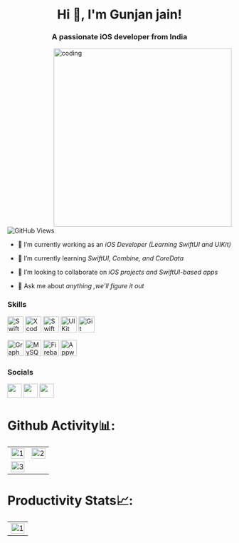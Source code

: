 <h1 align="center">Hi 👋, I'm Gunjan jain!</h1>
<h3 align="center">A passionate iOS developer from India</h3>

<img align="right" alt="coding" width="400" src="https://media.tenor.com/GfSX-u7VGM4AAAAC/coding.gif">

![GitHub Views](https://komarev.com/ghpvc/?username=GunjanJain99&color=0e75b6) 

- 🔭 I’m currently working as an *iOS Developer (Learning SwiftUI and UIKit)* 

- 🌱 I’m currently learning *SwiftUI, Combine, and CoreData* 

- 👯 I’m looking to collaborate on *iOS projects and SwiftUI-based apps*

- 💬 Ask me about *anything ,we'll figure it out*


### Skills

<p align="left">
<a href="https://developer.apple.com/swift/" target="_blank" rel="noreferrer"><img src="https://raw.githubusercontent.com/danielcranney/readme-generator/main/public/icons/skills/swift-colored.svg" width="36" height="36" alt="Swift" /></a>
<a href="https://developer.apple.com/xcode/" target="_blank" rel="noreferrer"><img src="https://developer.apple.com/assets/elements/icons/xcode-12/xcode-12-96x96_2x.png" width="36" height="36" alt="Xcode" /></a>
<a href="https://developer.apple.com/documentation/swiftui/" target="_blank" rel="noreferrer"><img src="https://developer.apple.com/assets/elements/icons/swiftui/swiftui-96x96_2x.png" width="36" height="36" alt="SwiftUI" /></a>
<a href="https://developer.apple.com/documentation/uikit" target="_blank" rel="noreferrer"><img src="https://developer.apple.com/assets/elements/icons/uikit/uikit-96x96_2x.png" width="36" height="36" alt="UIKit" /></a>
<a href="https://git-scm.com/" target="_blank" rel="noreferrer"><img src="https://raw.githubusercontent.com/danielcranney/readme-generator/main/public/icons/skills/git-colored.svg" width="36" height="36" alt="Git" /></a>

<a href="https://developer.apple.com/documentation/uikit" target="_blank" rel="noreferrer"><img src="https://raw.githubusercontent.com/danielcranney/readme-generator/main/public/icons/skills/graphql-colored.svg" width="36" height="36" alt="GraphQL" /></a>
<a href="https://developer.apple.com/documentation/combine" rel="noreferrer"><img src="https://raw.githubusercontent.com/danielcranney/readme-generator/main/public/icons/skills/mysql-colored.svg" width="36" height="36" alt="MySQL" /></a>
<a href="https://developer.apple.com/documentation/coredata" target="_blank" rel="noreferrer"><img src="https://raw.githubusercontent.com/danielcranney/readme-generator/main/public/icons/skills/firebase-colored.svg" width="36" height="36" alt="Firebase" /></a>
<a href="https://git-scm.com/" target="_blank" rel="noreferrer"><img src="https://raw.githubusercontent.com/danielcranney/readme-generator/main/public/icons/skills/appwrite-colored.svg" width="36" height="36" alt="Appwrite" /></a>
</p>

### Socials

<p align="left"> <a href="https://www.github.com/GunjanJain99" target="_blank" rel="noreferrer"><img src="https://raw.githubusercontent.com/danielcranney/readme-generator/main/public/icons/socials/github.svg" width="32" height="32" /></a> <a href="https://www.linkedin.com/in/gunjan-jain-3843451a6/" target="_blank" rel="noreferrer"><img src="https://raw.githubusercontent.com/danielcranney/readme-generator/main/public/icons/socials/linkedin.svg" width="32" height="32" /></a> <a href="https://x.com/Gunjanjain509?t=Z9ffFWzo2Y7vIFp8pdO2DA&s=08" target="_blank" rel="noreferrer"><img src="https://raw.githubusercontent.com/danielcranney/readme-generator/main/public/icons/socials/twitter.svg" width="32" height="32" /></a></p>


# Github Activity📊:

<table>
  <tr>
    <td><img src="https://github-readme-stats.vercel.app/api?username=GunjanJain99&theme=radical&show_icons=true"  display=block width=100% height=auto  alt="1" ></td>
    <td><img src="https://github-readme-stats.vercel.app/api/top-langs/?username=GunjanJain99&theme=radical&layout=compact&hide=Jupyter%20Notebook"  display=block width=100% height=auto  alt="2" ></td>
   </tr> 
   <tr>
      <td><img src="https://github-readme-streak-stats.herokuapp.com/?user=GunjanJain99&theme=tokyonight"  display=block width=100% height=auto alt="3" ></td>
     
  
</table>


# Productivity Stats📈:
<table>
  <tr>
    <td><img src="https://github-profile-summary-cards.vercel.app/api/cards/profile-details?username=GunjanJain99&theme=monokai"  display=block width=100% height=auto  alt="1" ></td>
   </tr> 
   
  </tr>
</table>

<br>
